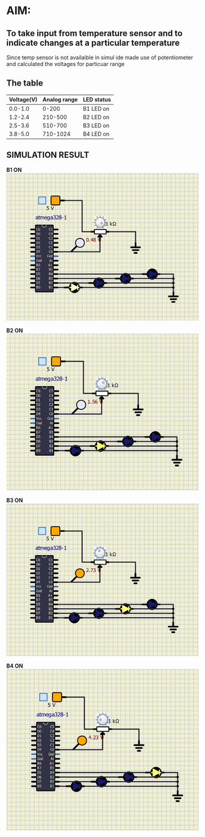 # AIM: 
## To take input from temperature sensor and to indicate changes at a particular temperature

Since temp sensor is not availaible in simul ide made use of potentiometer and calculated the voltages for 
particuar range


## The table

|Voltage(V)|Analog range|LED status|
|--- |--- |--- |
|0.0-1.0|0-200|B1 LED on|
|1.2-2.4|210-500|B2 LED on|
|2.5-3.6|510-700|B3 LED on|
|3.8-5.0|710-1024|B4 LED on|

## SIMULATION  RESULT

**B1 ON**
![](img/b1.PNG)

**B2 ON**
![](img/b2.PNG)

**B3 ON**
![](img/b3.PNG)

**B4 ON**
![](img/b4.png)
